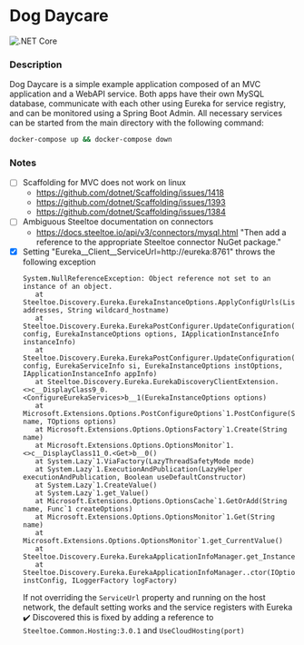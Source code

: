 # Dog Daycare  
![.NET Core](https://github.com/tscrypter/dotnet_exercise/workflows/.NET%20Core/badge.svg)  

### Description
Dog Daycare is a simple example application composed of an MVC application and a WebAPI service. Both apps have their own 
MySQL database, communicate with each other using Eureka for service registry, and can be monitored using a Spring Boot Admin. 
All necessary services can be started from the main directory with the following command:  
```bash
docker-compose up && docker-compose down
```


### Notes  
  - [ ] Scaffolding for MVC does not work on linux
    - https://github.com/dotnet/Scaffolding/issues/1418
    - https://github.com/dotnet/Scaffolding/issues/1393
    - https://github.com/dotnet/Scaffolding/issues/1384
  - [ ] Ambiguous Steeltoe documentation on connectors
    - https://docs.steeltoe.io/api/v3/connectors/mysql.html "Then add a reference to the appropriate Steeltoe connector NuGet package."
  - [x] Setting "Eureka__Client__ServiceUrl=http://eureka:8761" throws the following exception
    ```
    System.NullReferenceException: Object reference not set to an instance of an object.
       at Steeltoe.Discovery.Eureka.EurekaInstanceOptions.ApplyConfigUrls(List`1 addresses, String wildcard_hostname)
       at Steeltoe.Discovery.Eureka.EurekaPostConfigurer.UpdateConfiguration(IConfiguration config, EurekaInstanceOptions options, IApplicationInstanceInfo instanceInfo)
       at Steeltoe.Discovery.Eureka.EurekaPostConfigurer.UpdateConfiguration(IConfiguration config, EurekaServiceInfo si, EurekaInstanceOptions instOptions, IApplicationInstanceInfo appInfo)
       at Steeltoe.Discovery.Eureka.EurekaDiscoveryClientExtension.<>c__DisplayClass9_0.<ConfigureEurekaServices>b__1(EurekaInstanceOptions options)
       at Microsoft.Extensions.Options.PostConfigureOptions`1.PostConfigure(String name, TOptions options)
       at Microsoft.Extensions.Options.OptionsFactory`1.Create(String name)
       at Microsoft.Extensions.Options.OptionsMonitor`1.<>c__DisplayClass11_0.<Get>b__0()
       at System.Lazy`1.ViaFactory(LazyThreadSafetyMode mode)
       at System.Lazy`1.ExecutionAndPublication(LazyHelper executionAndPublication, Boolean useDefaultConstructor)
       at System.Lazy`1.CreateValue()
       at System.Lazy`1.get_Value()
       at Microsoft.Extensions.Options.OptionsCache`1.GetOrAdd(String name, Func`1 createOptions)
       at Microsoft.Extensions.Options.OptionsMonitor`1.Get(String name)
       at Microsoft.Extensions.Options.OptionsMonitor`1.get_CurrentValue()
       at Steeltoe.Discovery.Eureka.EurekaApplicationInfoManager.get_InstanceConfig()
       at Steeltoe.Discovery.Eureka.EurekaApplicationInfoManager..ctor(IOptionsMonitor`1 instConfig, ILoggerFactory logFactory)
    ```
    If not overriding the `ServiceUrl` property and running on the host network, the default setting works and the service registers with Eureka  
    :heavy_check_mark: Discovered this is fixed by adding a reference to `Steeltoe.Common.Hosting:3.0.1` and `UseCloudHosting(port)`